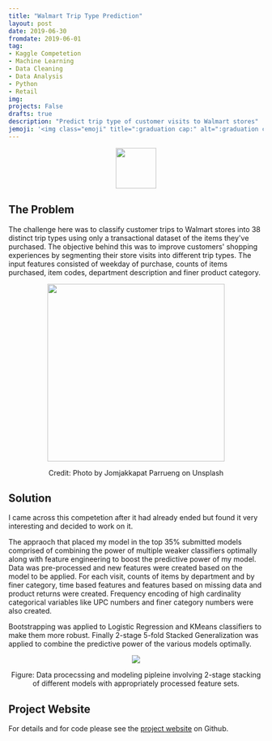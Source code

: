 ```yaml
---
title: "Walmart Trip Type Prediction"
layout: post
date: 2019-06-30
fromdate: 2019-06-01
tag:
- Kaggle Competetion
- Machine Learning
- Data Cleaning
- Data Analysis
- Python
- Retail
img:
projects: False
drafts: true
description: "Predict trip type of customer visits to Walmart stores"
jemoji: '<img class="emoji" title=":graduation cap:" alt=":graduation cap:" src="https://github.githubassets.com/images/icons/emoji/unicode/1f697.png" height="20" width="20" align="absmiddle">'
---
```


<div style="text-align:center">
<img src="{{ site.relrefurl }}/Site_Materials/figures/kaggle-logo-transparent-300.png" style="height:80px">
</div>

## <a name="the-problem"></a>The Problem

The challenge here was to classify customer trips to Walmart stores into 38 distinct trip types using only a transactional dataset of the items they've purchased. The objective behind this was to improve customers' shopping experiences by segmenting their store visits into different trip types. The input features consisted of  weekday of purchase, counts of items purchased, item codes, department description and finer product category. 

<div style="text-align:center"><img src="{{ site.relrefurl }}/Site_Materials/figures/jomjakkapat-parrueng-qaUMOLJwb48-unsplash.jpg" style="height:350px">
<p>Credit: Photo by Jomjakkapat Parrueng on Unsplash</p></div>

## <a name="solution"></a>Solution

I came across this competetion after it had already ended but found it very interesting and decided to work on it. 

The appraoch that placed my model in the top 35% submitted models comprised of combining the power of multiple weaker classifiers optimally along with feature engineering to boost the predictive power of my model. Data was pre-processed and new features were created based on the model to be applied. For each visit, counts of items by department and by finer category, time based features and features based on missing data and product returns were created. Frequency encoding of high cardinality categorical variables like UPC numbers and finer category numbers were also created. 

Bootstrapping was applied to Logistic Regression and KMeans classifiers to make them more robust. Finally 2-stage 5-fold Stacked Generalization was applied to combine the predictive power of the various models optimally.

<div style="text-align:center">
<img src="{{ site.relrefurl }}/Site_Materials/figures/walmart-triptype-pipeline-schematic.png" style="">
<p> Figure: Data procecssing and modeling pipleine involving 2-stage stacking of different models with appropriately processed feature sets.</p>
</div>

## <a name="project-website"></a>Project Website 
For details and for code please see the <a href="">project website</a> on Github.
